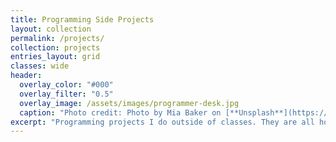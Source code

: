 ```yaml
---
title: Programming Side Projects
layout: collection
permalink: /projects/
collection: projects
entries_layout: grid
classes: wide
header:
  overlay_color: "#000"
  overlay_filter: "0.5"
  overlay_image: /assets/images/programmer-desk.jpg
  caption: "Photo credit: Photo by Mia Baker on [**Unsplash**](https://unsplash.com)"
excerpt: "Programming projects I do outside of classes. They are all hosted on my [GitHub](https://www.github.com/maiquynhtruong)"
---
```

